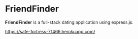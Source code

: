 # FriendFinder
**FriendFinder** is a full-stack dating application using express.js.


 https://safe-fortress-71469.herokuapp.com/
